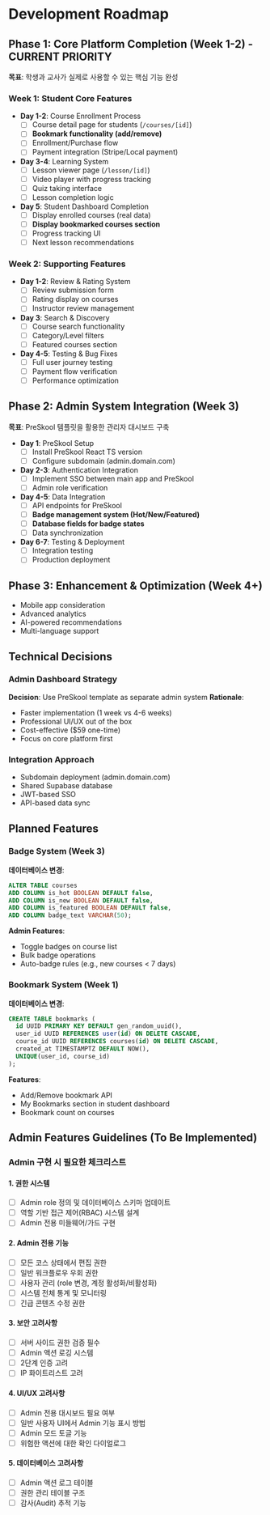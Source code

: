 # Development Roadmap

## Phase 1: Core Platform Completion (Week 1-2) - CURRENT PRIORITY
**목표**: 학생과 교사가 실제로 사용할 수 있는 핵심 기능 완성

### Week 1: Student Core Features
- **Day 1-2**: Course Enrollment Process
  - [ ] Course detail page for students (`/courses/[id]`)
  - [ ] **Bookmark functionality (add/remove)**
  - [ ] Enrollment/Purchase flow
  - [ ] Payment integration (Stripe/Local payment)
  
- **Day 3-4**: Learning System
  - [ ] Lesson viewer page (`/lesson/[id]`)
  - [ ] Video player with progress tracking
  - [ ] Quiz taking interface
  - [ ] Lesson completion logic
  
- **Day 5**: Student Dashboard Completion
  - [ ] Display enrolled courses (real data)
  - [ ] **Display bookmarked courses section**
  - [ ] Progress tracking UI
  - [ ] Next lesson recommendations

### Week 2: Supporting Features
- **Day 1-2**: Review & Rating System
  - [ ] Review submission form
  - [ ] Rating display on courses
  - [ ] Instructor review management
  
- **Day 3**: Search & Discovery
  - [ ] Course search functionality
  - [ ] Category/Level filters
  - [ ] Featured courses section
  
- **Day 4-5**: Testing & Bug Fixes
  - [ ] Full user journey testing
  - [ ] Payment flow verification
  - [ ] Performance optimization

## Phase 2: Admin System Integration (Week 3)
**목표**: PreSkool 템플릿을 활용한 관리자 대시보드 구축

- **Day 1**: PreSkool Setup
  - [ ] Install PreSkool React TS version
  - [ ] Configure subdomain (admin.domain.com)
  
- **Day 2-3**: Authentication Integration
  - [ ] Implement SSO between main app and PreSkool
  - [ ] Admin role verification
  
- **Day 4-5**: Data Integration
  - [ ] API endpoints for PreSkool
  - [ ] **Badge management system (Hot/New/Featured)**
  - [ ] **Database fields for badge states**
  - [ ] Data synchronization
  
- **Day 6-7**: Testing & Deployment
  - [ ] Integration testing
  - [ ] Production deployment

## Phase 3: Enhancement & Optimization (Week 4+)
- Mobile app consideration
- Advanced analytics
- AI-powered recommendations
- Multi-language support

## Technical Decisions

### Admin Dashboard Strategy
**Decision**: Use PreSkool template as separate admin system
**Rationale**: 
- Faster implementation (1 week vs 4-6 weeks)
- Professional UI/UX out of the box
- Cost-effective ($59 one-time)
- Focus on core platform first

### Integration Approach
- Subdomain deployment (admin.domain.com)
- Shared Supabase database
- JWT-based SSO
- API-based data sync

## Planned Features

### Badge System (Week 3)
**데이터베이스 변경**:
```sql
ALTER TABLE courses 
ADD COLUMN is_hot BOOLEAN DEFAULT false,
ADD COLUMN is_new BOOLEAN DEFAULT false,
ADD COLUMN is_featured BOOLEAN DEFAULT false,
ADD COLUMN badge_text VARCHAR(50);
```

**Admin Features**:
- Toggle badges on course list
- Bulk badge operations
- Auto-badge rules (e.g., new courses < 7 days)

### Bookmark System (Week 1)
**데이터베이스 변경**:
```sql
CREATE TABLE bookmarks (
  id UUID PRIMARY KEY DEFAULT gen_random_uuid(),
  user_id UUID REFERENCES user(id) ON DELETE CASCADE,
  course_id UUID REFERENCES courses(id) ON DELETE CASCADE,
  created_at TIMESTAMPTZ DEFAULT NOW(),
  UNIQUE(user_id, course_id)
);
```

**Features**:
- Add/Remove bookmark API
- My Bookmarks section in student dashboard
- Bookmark count on courses

## Admin Features Guidelines (To Be Implemented)

### Admin 구현 시 필요한 체크리스트

#### 1. 권한 시스템
- [ ] Admin role 정의 및 데이터베이스 스키마 업데이트
- [ ] 역할 기반 접근 제어(RBAC) 시스템 설계
- [ ] Admin 전용 미들웨어/가드 구현

#### 2. Admin 전용 기능
- [ ] 모든 코스 상태에서 편집 권한
- [ ] 일반 워크플로우 우회 권한
- [ ] 사용자 관리 (role 변경, 계정 활성화/비활성화)
- [ ] 시스템 전체 통계 및 모니터링
- [ ] 긴급 콘텐츠 수정 권한

#### 3. 보안 고려사항
- [ ] 서버 사이드 권한 검증 필수
- [ ] Admin 액션 로깅 시스템
- [ ] 2단계 인증 고려
- [ ] IP 화이트리스트 고려

#### 4. UI/UX 고려사항
- [ ] Admin 전용 대시보드 필요 여부
- [ ] 일반 사용자 UI에서 Admin 기능 표시 방법
- [ ] Admin 모드 토글 기능
- [ ] 위험한 액션에 대한 확인 다이얼로그

#### 5. 데이터베이스 고려사항
- [ ] Admin 액션 로그 테이블
- [ ] 권한 관리 테이블 구조
- [ ] 감사(Audit) 추적 기능